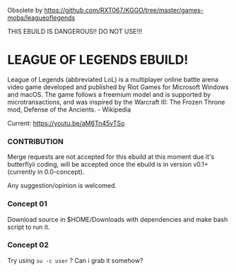 Obsolete by https://github.com/RXT067/KGGO/tree/master/games-moba/leagueoflegends

THIS EBUILD IS DANGEROUS!! DO NOT USE!!!

# LEAGUE OF LEGENDS EBUILD!
League of Legends (abbreviated LoL) is a multiplayer online battle arena video game developed and published by Riot Games for Microsoft Windows and macOS. The game follows a freemium model and is supported by microtransactions, and was inspired by the Warcraft III: The Frozen Throne mod, Defense of the Ancients. - Wikipedia


Current: https://youtu.be/aM6Tn45vTSo

### CONTRIBUTION
Merge requests are not accepted for this ebuild at this moment due it's butterflyii coding,  will be accepted once the ebuild is in version v0.1+ (currently in 0.0-concept).

Any suggestion/opinion is welcomed.


### Concept 01
Download source in $HOME/Downloads with dependencies and make bash script to run it.

### Concept 02
Try using `su -c user` ? Can i grab it somehow?
